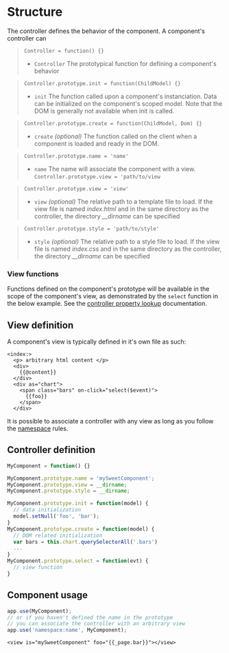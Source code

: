 # Structure

The controller defines the behavior of the component. A component's controller can 

> `Controller = function() {}`
> * `Controller` The prototypical function for defining a component's behavior

> `Controller.prototype.init = function(ChildModel) {}`
> * `init` The function called upon a component's instanciation. Data can be initialized on the component's scoped model. Note that the DOM is generally not available when init is called.

> `Controller.prototype.create = function(ChildModel, Dom) {}`
> * `create` *(optional)* The function called on the client when a component is loaded and ready in the DOM. 

> `Controller.prototype.name = 'name'`
> * `name`  The name will associate the component with a view.
> `Controller.prototype.view = 'path/to/view`

> `Controller.prototype.view = 'view'`
> * `view` *(optional)* The relative path to a template file to load. If the view file is named *index.html* and in the same directory as the controller, the directory *__dirname* can be specified

> `Controller.prototype.style = 'path/to/style'`
> * `style` *(optional)* The relative path to a style file to load. If the view file is named *index.css* and in the same directory as the controller, the directory *__dirname* can be specified

### View functions
Functions defined on the component's prototype will be available in the scope of the component's view, as demonstrated by the `select` function in the below example. See the [controller property lookup](views/template-syntax/functions-and-events#controller-property-lookup) documentation.


## View definition
A component's view is typically defined in it's own file as such:
```derby
<index:>
  <p> arbitrary html content </p>
  <div>
    {{@content}}
  </div>
  <div as="chart">
    <span class="bars" on-click="select($event)">
      {{foo}}
    </span>
  </div>
```
It is possible to associate a controller with any view as long as you follow the [namespace](views/namespaces-and-files) rules.

## Controller definition
```js
MyComponent = function() {}

MyComponent.prototype.name = 'mySweetComponent';
MyComponent.prototype.view = __dirname;
MyComponent.prototype.style = __dirname;

MyComponent.prototype.init = function(model) {
  // data initialization
  model.setNull('foo', 'bar');
}
MyComponent.prototype.create = function(model) {
  // DOM related initialization
  var bars = this.chart.querySelectorAll('.bars')
  ...
}
MyComponent.prototype.select = function(evt) {
  // view function
}
```


## Component usage

```js
app.use(MyComponent);
// or if you haven't defined the name in the prototype
// you can associate the controller with an arbitrary view
app.use('namespace:name', MyComponent);
```

```derby
<view is="mySweetComponent" foo="{{_page.bar}}"></view>
```
